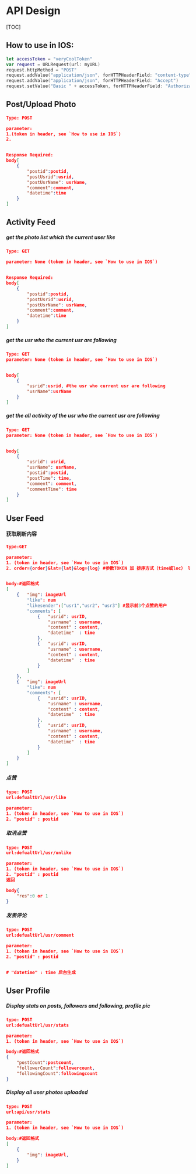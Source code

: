 # API Design

[TOC]



## How to use in IOS:

```swift
let accessToken = "veryCoolToken"
var request = URLRequest(url: myURL)
request.httpMethod = "POST" 
request.addValue("application/json", forHTTPHeaderField: "content-type")
request.addValue("application/json", forHTTPHeaderField: "Accept")
request.setValue("Basic " + accessToken, forHTTPHeaderField: "Authorization")
```



## Post/Upload Photo

```json
Type: POST

parameter: 
1.(token in header, see `How to use in IOS`)
2. 


Response Required:
body[
	{
		"postid":postid,
		"postUsrid":usrid,
		"postUsrName": usrName,
		"comment":comment,
		"datetime":time
	}
]
```



## Activity Feed

##### get the photo list which the current user like

```json
Type: GET

parameter: None (token in header, see `How to use in IOS`)


Response Required:
body[
	{
		"postid":postid,
		"postUsrid":usrid,
		"postUsrName": usrName,
		"comment":comment,
		"datetime":time
	}
]
```



##### get the usr who the current usr are following

```json
Type: GET
parameter: None (token in header, see `How to use in IOS`)


body[
	{
		"usrid":usrid, #the usr who current usr are following
		"usrName":usrName
	}
]
```



##### get the all activity of the usr who the current usr are following

```json
Type: GET
parameter: None (token in header, see `How to use in IOS`)


body[
	{
		"usrid": usrid,
		"usrName": usrName,
		"postid":postid,
		"postTime": time,
		"comment": comment,
		"commentTime": time
	}
]
```

## User Feed

#### 获取刷新内容

```json
type:GET

parameter: 
1. (token in header, see `How to use in IOS`)
2. order={order}&lat={lat}&log={log} #参数TOKEN 加 排序方式（time或loc） lat 和 log 不为必填


body:#返回格式
[
    {   "img": imageUrl
        "like": num
        "likesender":["usr1","usr2"，"usr3"] #显示前3个点赞的用户
        "comments": [
            {   "usrid": usrID,
                "usrname" : username,
                "content" : content,
                "datetime"  : time
            },
            {   "usrid": usrID,
                "usrname" : username,
                "content" : content,
                "datetime"  : time
            }
        ]
    },
    {   "img": imageUrl
        "like": num
        "comments": [
            {   "usrid": usrID,
                "usrname" : username,
                "content" : content,
                "datetime"  : time
            },
            {   "usrid": usrID,
                "usrname" : username,
                "content" : content,
                "datetime"  : time
            }
        ]
    }
]

```



##### 点赞

```json
type: POST
url:defualtUrl/usr/like

parameter:
1. (token in header, see `How to use in IOS`)
2. "postid" : postid


```



##### 取消点赞

```json
type: POST
url:defualtUrl/usr/unlike

parameter:
1. (token in header, see `How to use in IOS`)
2. "postid" : postid
返回

body{
    "res":0 or 1
}
```





##### 发表评论

```json
type: POST
url:defualtUrl/usr/comment

parameter:
1. (token in header, see `How to use in IOS`)
2. "postid" : postid


# "datetime" : time 后台生成


```



## User Profile

##### Display stats on posts, followers and following, profile pic

```json
type: POST
url:defualtUrl/usr/stats

parameter:
1. (token in header, see `How to use in IOS`)

body:#返回格式
{
	"postCount":postcount,
    "followerCount":followercount,
    "followingCount":followingcount
}
```



##### Display all user photos uploaded

```json
type: POST
url:api/usr/stats

parameter:
1. (token in header, see `How to use in IOS`)

body:#返回格式
[
    {   
        "img": imageUrl,
    }
]

```

